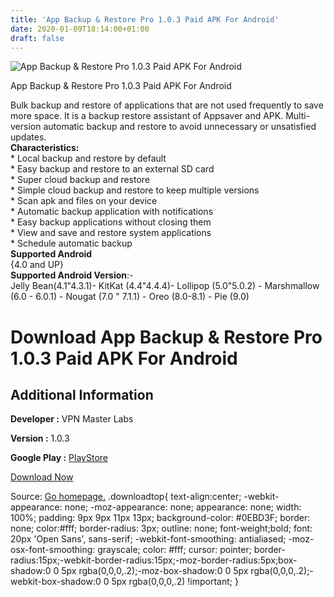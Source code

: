 ```yaml
---
title: 'App Backup & Restore Pro 1.0.3 Paid APK For Android'
date: 2020-01-09T18:14:00+01:00
draft: false
---
```


![App Backup & Restore Pro 1.0.3 Paid APK For Android](https://i2.wp.com/apkhome.net/wp-content/uploads/2020/01/App-Backup-Restore-Pro-1.0.3-Paid.png "App Backup & Restore Pro 1.0.3 Paid APK For Android")

  

App Backup & Restore Pro 1.0.3 Paid APK For Android

Bulk backup and restore of applications that are not used frequently to save more space. It is a backup restore assistant of Appsaver and APK. Multi-version automatic backup and restore to avoid unnecessary or unsatisfied updates.  
**Characteristics:**  
\* Local backup and restore by default  
\* Easy backup and restore to an external SD card  
\* Super cloud backup and restore  
\* Simple cloud backup and restore to keep multiple versions  
\* Scan apk and files on your device  
\* Automatic backup application with notifications  
\* Easy backup applications without closing them  
\* View and save and restore system applications  
\* Schedule automatic backup  
**Supported Android**  
{4.0 and UP}  
**Supported Android Version**:-  
Jelly Bean(4.1"4.3.1)- KitKat (4.4"4.4.4)- Lollipop (5.0"5.0.2) - Marshmallow (6.0 - 6.0.1) - Nougat (7.0 " 7.1.1) - Oreo (8.0-8.1) - Pie (9.0)

Download App Backup & Restore Pro 1.0.3 Paid APK For Android
============================================================

Additional Information
----------------------

**Developer :** VPN Master Labs

**Version :** 1.0.3

**Google Play :** [PlayStore](https://play.google.com/store/apps/details?id=mobi.usage.appbackuppro)

  

[Download Now](https://store4app.co/post/app-backup-amp-restore-pro-1-0-3-paid-apk-for-android_1578589932)

  
Source: [Go homepage.](https://store4app.co/post/app-backup-amp-restore-pro-1-0-3-paid-apk-for-android_1578589932) .downloadtop{ text-align:center; -webkit-appearance: none; -moz-appearance: none; appearance: none; width: 100%; padding: 9px 9px 11px 13px; background-color: #0EBD3F; border: none; color:#fff; border-radius: 3px; outline: none; font-weight;bold; font: 20px 'Open Sans', sans-serif; -webkit-font-smoothing: antialiased; -moz-osx-font-smoothing: grayscale; color: #fff; cursor: pointer; border-radius:15px;-webkit-border-radius:15px;-moz-border-radius:5px;box-shadow:0 0 5px rgba(0,0,0,.2);-moz-box-shadow:0 0 5px rgba(0,0,0,.2);-webkit-box-shadow:0 0 5px rgba(0,0,0,.2) !important; }